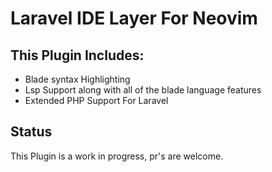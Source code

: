 # Laravel IDE Layer For Neovim

## This Plugin Includes:

- Blade syntax Highlighting
- Lsp Support along with all of the blade language features
- Extended PHP Support For Laravel

## Status

This Plugin is a work in progress, pr's are welcome.
